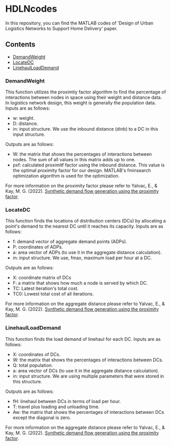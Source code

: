 # HDLNcodes
In this repository, you can find the MATLAB codes of 'Design of Urban Logistics Networks to Support Home Delivery' paper.

## Contents
* [DemandWeight](https://github.com/eknylvac/HDLNcodes/blob/main/demandweight.m)
* [LocateDC](https://github.com/eknylvac/HDLNcodes/blob/main/locateDC.m)
* [LinehaulLoadDemand](https://github.com/eknylvac/HDLNcodes/blob/main/linehaulloaddemand.m)

### DemandWeight
This function utilizes the proximtiy factor algorithm to find the percentage of interactions between nodes in space using their weight and distance data. In logistics network design, this weight is generally the population data. Inputs are as follows:
* w: weight.
* D: distance.
* in: input structure. We use the inbound distance (dinb) to a DC in this input structure.

Outputs are as follows:
* W: the matrix that shows the percentages of interactions between nodes. The sum of all values in this matrix adds up to one.
* pxf: calculated proximitf factor using the inbound distance. This value is the optimal proximity factor for our design. MATLAB's fminsearch optimization algorithm is used for the optimization.

For more information on the proximity factor please refer to
Yalvac, E., & Kay, M. G. (2022). [Synthetic demand flow generation using the proximity factor](https://assets.researchsquare.com/files/rs-1918195/v1_covered.pdf?c=1659967372).


### LocateDC
This function finds the locations of distribution centers (DCs) by allocating a point's demand to the nearest DC until it reaches its capacity. Inputs are as follows:
* f: demand vector of aggregate demand points (ADPs).
* P: coordinates of ADPs.
* a: area vector of ADPs (to use it in the aggregate distance calculation).
* in: input structure. We use, fmax, maximum load per hour at a DC.

Outputs are as follows:
* X: coordinate matrix of DCs
* F: a matrix that shows how much a node is served by which DC.
* TC: Latest iteration's total cost.
* TC0: Lowest total cost of all iterations.

For more information on the aggregate distance please refer to
Yalvac, E., & Kay, M. G. (2022). [Synthetic demand flow generation using the proximity factor](https://assets.researchsquare.com/files/rs-1918195/v1_covered.pdf?c=1659967372).

### LinehaulLoadDemand
This function finds the load demand of linehaul for each DC. Inputs are as follows:
* X: coordinates of DCs.
* W: the matrix that shows the percentages of interactions between DCs.
* Q: total population.
* a: area vector of DCs (to use it in the aggregate distance calculation).
* in: input structure. We are using multiple parameters that were stored in this structure.

Outputs are as follows:
* fH: linehaul between DCs in terms of load per hour.
* T: travel plus loading and unloading time.
* Aw: the matrix that shows the percentages of interactions between DCs except the diagonal is zero.

For more information on the aggregate distance please refer to
Yalvac, E., & Kay, M. G. (2022). [Synthetic demand flow generation using the proximity factor](https://assets.researchsquare.com/files/rs-1918195/v1_covered.pdf?c=1659967372).
